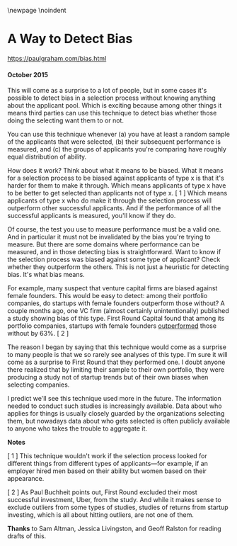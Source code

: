 \newpage
\noindent

A Way to Detect Bias
====================


  

<https://paulgraham.com/bias.html>
  

#### October 2015


  

  

 This will come as a surprise to a lot of people, but in some cases
it's possible to detect bias in a selection process without knowing
anything about the applicant pool. Which is exciting because among
other things it means third parties can use this technique to detect
bias whether those doing the selecting want them to or not.
   

  

 You can use this technique whenever (a) you have at least
a random sample of the applicants that were selected, (b) their
subsequent performance is measured, and (c) the groups of
applicants you're comparing have roughly equal distribution of ability.
   

  

 How does it work? Think about what it means to be biased. What
it means for a selection process to be biased against applicants
of type x is that it's harder for them to make it through. Which
means applicants of type x have to be better to get selected than
applicants not of type x.
 \[
 1
 ]
 Which means applicants of type x
who do make it through the selection process will outperform other
successful applicants. And if the performance of all the successful
applicants is measured, you'll know if they do.
   

  

 Of course, the test you use to measure performance must be a valid
one. And in particular it must not be invalidated by the bias you're
trying to measure.
But there are some domains where performance can be measured, and
in those detecting bias is straightforward. Want to know if the
selection process was biased against some type of applicant? Check
whether they outperform the others. This is not just a heuristic
for detecting bias. It's what bias means.
   

  

 For example, many suspect that venture capital firms are biased
against female founders. This would be easy to detect: among their
portfolio companies, do startups with female founders outperform
those without? A couple months ago, one VC firm (almost certainly
unintentionally) published a study showing bias of this type. First
Round Capital found that among its portfolio companies, startups
with female founders
 [outperformed](http://10years.firstround.com/#one)
 those without by 63%.
 \[
 2
 ]
   

  

 The reason I began by saying that this technique would come as a
surprise to many people is that we so rarely see analyses of this
type. I'm sure it will come as a surprise to First Round that they
performed one. I doubt anyone there realized that by limiting their
sample to their own portfolio, they were producing a study not of
startup trends but of their own biases when selecting companies.
   

  

 I predict we'll see this technique used more in the future. The
information needed to conduct such studies is increasingly available.
Data about who applies for things is usually closely guarded by the
organizations selecting them, but nowadays data about who gets
selected is often publicly available to anyone who takes the trouble
to aggregate it.
   

  

  

  

  

  

  

  

**Notes** 
  

  

 \[
 1
 ]
This technique wouldn't work if the selection process looked
for different things from different types of applicants—for
example, if an employer hired men based on their ability but women
based on their appearance.
   

  

 \[
 2
 ]
As Paul Buchheit points out, First Round excluded their most 
successful investment, Uber, from the study. And while it 
makes sense to exclude outliers from some types of studies, 
studies of returns from startup investing, which is all about 
hitting outliers, are not one of them.
   

  

**Thanks** 
 to Sam Altman, Jessica Livingston, and Geoff Ralston for reading
drafts of this.
   

  


